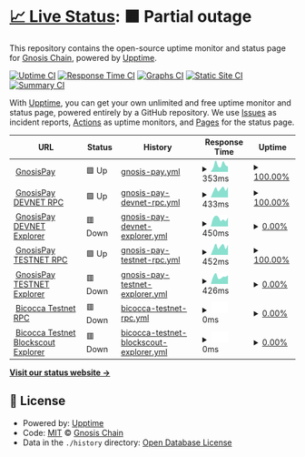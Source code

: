 # [📈 Live Status](https://status.gnosispay.com): <!--live status--> **🟧 Partial outage**

This repository contains the open-source uptime monitor and status page for [Gnosis Chain](https://www.gnosischain.com/), powered by [Upptime](https://github.com/upptime/upptime).

[![Uptime CI](https://github.com/gnosischain/gnosispay-uptime/workflows/Uptime%20CI/badge.svg)](https://github.com/gnosischain/gnosispay-uptime/actions?query=workflow%3A%22Uptime+CI%22)
[![Response Time CI](https://github.com/gnosischain/gnosispay-uptime/workflows/Response%20Time%20CI/badge.svg)](https://github.com/gnosischain/gnosispay-uptime/actions?query=workflow%3A%22Response+Time+CI%22)
[![Graphs CI](https://github.com/gnosischain/gnosispay-uptime/workflows/Graphs%20CI/badge.svg)](https://github.com/gnosischain/gnosispay-uptime/actions?query=workflow%3A%22Graphs+CI%22)
[![Static Site CI](https://github.com/gnosischain/gnosispay-uptime/workflows/Static%20Site%20CI/badge.svg)](https://github.com/gnosischain/gnosispay-uptime/actions?query=workflow%3A%22Static+Site+CI%22)
[![Summary CI](https://github.com/gnosischain/gnosispay-uptime/workflows/Summary%20CI/badge.svg)](https://github.com/gnosischain/gnosispay-uptime/actions?query=workflow%3A%22Summary+CI%22)

With [Upptime](https://upptime.js.org), you can get your own unlimited and free uptime monitor and status page, powered entirely by a GitHub repository. We use [Issues](https://github.com/gnosischain/gnosispay-uptime/issues) as incident reports, [Actions](https://github.com/gnosischain/gnosispay-uptime/actions) as uptime monitors, and [Pages](https://status.gnosispay.com) for the status page.

<!--start: status pages-->
<!-- This summary is generated by Upptime (https://github.com/upptime/upptime) -->
<!-- Do not edit this manually, your changes will be overwritten -->
<!-- prettier-ignore -->
| URL | Status | History | Response Time | Uptime |
| --- | ------ | ------- | ------------- | ------ |
| <img alt="" src="https://icons.duckduckgo.com/ip3/gnosispay.com.ico" height="13"> [GnosisPay](https://gnosispay.com/) | 🟩 Up | [gnosis-pay.yml](https://github.com/gnosischain/gnosispay-uptime/commits/HEAD/history/gnosis-pay.yml) | <details><summary><img alt="Response time graph" src="./graphs/gnosis-pay/response-time-week.png" height="20"> 353ms</summary><br><a href="https://status.gnosispay.com/history/gnosis-pay"><img alt="Response time 308" src="https://img.shields.io/endpoint?url=https%3A%2F%2Fraw.githubusercontent.com%2Fgnosischain%2Fgnosispay-uptime%2FHEAD%2Fapi%2Fgnosis-pay%2Fresponse-time.json"></a><br><a href="https://status.gnosispay.com/history/gnosis-pay"><img alt="24-hour response time 218" src="https://img.shields.io/endpoint?url=https%3A%2F%2Fraw.githubusercontent.com%2Fgnosischain%2Fgnosispay-uptime%2FHEAD%2Fapi%2Fgnosis-pay%2Fresponse-time-day.json"></a><br><a href="https://status.gnosispay.com/history/gnosis-pay"><img alt="7-day response time 353" src="https://img.shields.io/endpoint?url=https%3A%2F%2Fraw.githubusercontent.com%2Fgnosischain%2Fgnosispay-uptime%2FHEAD%2Fapi%2Fgnosis-pay%2Fresponse-time-week.json"></a><br><a href="https://status.gnosispay.com/history/gnosis-pay"><img alt="30-day response time 296" src="https://img.shields.io/endpoint?url=https%3A%2F%2Fraw.githubusercontent.com%2Fgnosischain%2Fgnosispay-uptime%2FHEAD%2Fapi%2Fgnosis-pay%2Fresponse-time-month.json"></a><br><a href="https://status.gnosispay.com/history/gnosis-pay"><img alt="1-year response time 308" src="https://img.shields.io/endpoint?url=https%3A%2F%2Fraw.githubusercontent.com%2Fgnosischain%2Fgnosispay-uptime%2FHEAD%2Fapi%2Fgnosis-pay%2Fresponse-time-year.json"></a></details> | <details><summary><a href="https://status.gnosispay.com/history/gnosis-pay">100.00%</a></summary><a href="https://status.gnosispay.com/history/gnosis-pay"><img alt="All-time uptime 100.00%" src="https://img.shields.io/endpoint?url=https%3A%2F%2Fraw.githubusercontent.com%2Fgnosischain%2Fgnosispay-uptime%2FHEAD%2Fapi%2Fgnosis-pay%2Fuptime.json"></a><br><a href="https://status.gnosispay.com/history/gnosis-pay"><img alt="24-hour uptime 100.00%" src="https://img.shields.io/endpoint?url=https%3A%2F%2Fraw.githubusercontent.com%2Fgnosischain%2Fgnosispay-uptime%2FHEAD%2Fapi%2Fgnosis-pay%2Fuptime-day.json"></a><br><a href="https://status.gnosispay.com/history/gnosis-pay"><img alt="7-day uptime 100.00%" src="https://img.shields.io/endpoint?url=https%3A%2F%2Fraw.githubusercontent.com%2Fgnosischain%2Fgnosispay-uptime%2FHEAD%2Fapi%2Fgnosis-pay%2Fuptime-week.json"></a><br><a href="https://status.gnosispay.com/history/gnosis-pay"><img alt="30-day uptime 100.00%" src="https://img.shields.io/endpoint?url=https%3A%2F%2Fraw.githubusercontent.com%2Fgnosischain%2Fgnosispay-uptime%2FHEAD%2Fapi%2Fgnosis-pay%2Fuptime-month.json"></a><br><a href="https://status.gnosispay.com/history/gnosis-pay"><img alt="1-year uptime 100.00%" src="https://img.shields.io/endpoint?url=https%3A%2F%2Fraw.githubusercontent.com%2Fgnosischain%2Fgnosispay-uptime%2FHEAD%2Fapi%2Fgnosis-pay%2Fuptime-year.json"></a></details>
| <img alt="" src="https://icons.duckduckgo.com/ip3/rpc.devnet.gnosispay.network.ico" height="13"> [GnosisPay DEVNET RPC](https://rpc.devnet.gnosispay.network) | 🟩 Up | [gnosis-pay-devnet-rpc.yml](https://github.com/gnosischain/gnosispay-uptime/commits/HEAD/history/gnosis-pay-devnet-rpc.yml) | <details><summary><img alt="Response time graph" src="./graphs/gnosis-pay-devnet-rpc/response-time-week.png" height="20"> 433ms</summary><br><a href="https://status.gnosispay.com/history/gnosis-pay-devnet-rpc"><img alt="Response time 444" src="https://img.shields.io/endpoint?url=https%3A%2F%2Fraw.githubusercontent.com%2Fgnosischain%2Fgnosispay-uptime%2FHEAD%2Fapi%2Fgnosis-pay-devnet-rpc%2Fresponse-time.json"></a><br><a href="https://status.gnosispay.com/history/gnosis-pay-devnet-rpc"><img alt="24-hour response time 315" src="https://img.shields.io/endpoint?url=https%3A%2F%2Fraw.githubusercontent.com%2Fgnosischain%2Fgnosispay-uptime%2FHEAD%2Fapi%2Fgnosis-pay-devnet-rpc%2Fresponse-time-day.json"></a><br><a href="https://status.gnosispay.com/history/gnosis-pay-devnet-rpc"><img alt="7-day response time 433" src="https://img.shields.io/endpoint?url=https%3A%2F%2Fraw.githubusercontent.com%2Fgnosischain%2Fgnosispay-uptime%2FHEAD%2Fapi%2Fgnosis-pay-devnet-rpc%2Fresponse-time-week.json"></a><br><a href="https://status.gnosispay.com/history/gnosis-pay-devnet-rpc"><img alt="30-day response time 466" src="https://img.shields.io/endpoint?url=https%3A%2F%2Fraw.githubusercontent.com%2Fgnosischain%2Fgnosispay-uptime%2FHEAD%2Fapi%2Fgnosis-pay-devnet-rpc%2Fresponse-time-month.json"></a><br><a href="https://status.gnosispay.com/history/gnosis-pay-devnet-rpc"><img alt="1-year response time 444" src="https://img.shields.io/endpoint?url=https%3A%2F%2Fraw.githubusercontent.com%2Fgnosischain%2Fgnosispay-uptime%2FHEAD%2Fapi%2Fgnosis-pay-devnet-rpc%2Fresponse-time-year.json"></a></details> | <details><summary><a href="https://status.gnosispay.com/history/gnosis-pay-devnet-rpc">100.00%</a></summary><a href="https://status.gnosispay.com/history/gnosis-pay-devnet-rpc"><img alt="All-time uptime 99.16%" src="https://img.shields.io/endpoint?url=https%3A%2F%2Fraw.githubusercontent.com%2Fgnosischain%2Fgnosispay-uptime%2FHEAD%2Fapi%2Fgnosis-pay-devnet-rpc%2Fuptime.json"></a><br><a href="https://status.gnosispay.com/history/gnosis-pay-devnet-rpc"><img alt="24-hour uptime 100.00%" src="https://img.shields.io/endpoint?url=https%3A%2F%2Fraw.githubusercontent.com%2Fgnosischain%2Fgnosispay-uptime%2FHEAD%2Fapi%2Fgnosis-pay-devnet-rpc%2Fuptime-day.json"></a><br><a href="https://status.gnosispay.com/history/gnosis-pay-devnet-rpc"><img alt="7-day uptime 100.00%" src="https://img.shields.io/endpoint?url=https%3A%2F%2Fraw.githubusercontent.com%2Fgnosischain%2Fgnosispay-uptime%2FHEAD%2Fapi%2Fgnosis-pay-devnet-rpc%2Fuptime-week.json"></a><br><a href="https://status.gnosispay.com/history/gnosis-pay-devnet-rpc"><img alt="30-day uptime 100.00%" src="https://img.shields.io/endpoint?url=https%3A%2F%2Fraw.githubusercontent.com%2Fgnosischain%2Fgnosispay-uptime%2FHEAD%2Fapi%2Fgnosis-pay-devnet-rpc%2Fuptime-month.json"></a><br><a href="https://status.gnosispay.com/history/gnosis-pay-devnet-rpc"><img alt="1-year uptime 99.16%" src="https://img.shields.io/endpoint?url=https%3A%2F%2Fraw.githubusercontent.com%2Fgnosischain%2Fgnosispay-uptime%2FHEAD%2Fapi%2Fgnosis-pay-devnet-rpc%2Fuptime-year.json"></a></details>
| <img alt="" src="https://icons.duckduckgo.com/ip3/explorer.devnet.gnosispay.network.ico" height="13"> [GnosisPay DEVNET Explorer](https://explorer.devnet.gnosispay.network) | 🟥 Down | [gnosis-pay-devnet-explorer.yml](https://github.com/gnosischain/gnosispay-uptime/commits/HEAD/history/gnosis-pay-devnet-explorer.yml) | <details><summary><img alt="Response time graph" src="./graphs/gnosis-pay-devnet-explorer/response-time-week.png" height="20"> 450ms</summary><br><a href="https://status.gnosispay.com/history/gnosis-pay-devnet-explorer"><img alt="Response time 560" src="https://img.shields.io/endpoint?url=https%3A%2F%2Fraw.githubusercontent.com%2Fgnosischain%2Fgnosispay-uptime%2FHEAD%2Fapi%2Fgnosis-pay-devnet-explorer%2Fresponse-time.json"></a><br><a href="https://status.gnosispay.com/history/gnosis-pay-devnet-explorer"><img alt="24-hour response time 321" src="https://img.shields.io/endpoint?url=https%3A%2F%2Fraw.githubusercontent.com%2Fgnosischain%2Fgnosispay-uptime%2FHEAD%2Fapi%2Fgnosis-pay-devnet-explorer%2Fresponse-time-day.json"></a><br><a href="https://status.gnosispay.com/history/gnosis-pay-devnet-explorer"><img alt="7-day response time 450" src="https://img.shields.io/endpoint?url=https%3A%2F%2Fraw.githubusercontent.com%2Fgnosischain%2Fgnosispay-uptime%2FHEAD%2Fapi%2Fgnosis-pay-devnet-explorer%2Fresponse-time-week.json"></a><br><a href="https://status.gnosispay.com/history/gnosis-pay-devnet-explorer"><img alt="30-day response time 557" src="https://img.shields.io/endpoint?url=https%3A%2F%2Fraw.githubusercontent.com%2Fgnosischain%2Fgnosispay-uptime%2FHEAD%2Fapi%2Fgnosis-pay-devnet-explorer%2Fresponse-time-month.json"></a><br><a href="https://status.gnosispay.com/history/gnosis-pay-devnet-explorer"><img alt="1-year response time 560" src="https://img.shields.io/endpoint?url=https%3A%2F%2Fraw.githubusercontent.com%2Fgnosischain%2Fgnosispay-uptime%2FHEAD%2Fapi%2Fgnosis-pay-devnet-explorer%2Fresponse-time-year.json"></a></details> | <details><summary><a href="https://status.gnosispay.com/history/gnosis-pay-devnet-explorer">0.00%</a></summary><a href="https://status.gnosispay.com/history/gnosis-pay-devnet-explorer"><img alt="All-time uptime 87.58%" src="https://img.shields.io/endpoint?url=https%3A%2F%2Fraw.githubusercontent.com%2Fgnosischain%2Fgnosispay-uptime%2FHEAD%2Fapi%2Fgnosis-pay-devnet-explorer%2Fuptime.json"></a><br><a href="https://status.gnosispay.com/history/gnosis-pay-devnet-explorer"><img alt="24-hour uptime 0.00%" src="https://img.shields.io/endpoint?url=https%3A%2F%2Fraw.githubusercontent.com%2Fgnosischain%2Fgnosispay-uptime%2FHEAD%2Fapi%2Fgnosis-pay-devnet-explorer%2Fuptime-day.json"></a><br><a href="https://status.gnosispay.com/history/gnosis-pay-devnet-explorer"><img alt="7-day uptime 0.00%" src="https://img.shields.io/endpoint?url=https%3A%2F%2Fraw.githubusercontent.com%2Fgnosischain%2Fgnosispay-uptime%2FHEAD%2Fapi%2Fgnosis-pay-devnet-explorer%2Fuptime-week.json"></a><br><a href="https://status.gnosispay.com/history/gnosis-pay-devnet-explorer"><img alt="30-day uptime 72.68%" src="https://img.shields.io/endpoint?url=https%3A%2F%2Fraw.githubusercontent.com%2Fgnosischain%2Fgnosispay-uptime%2FHEAD%2Fapi%2Fgnosis-pay-devnet-explorer%2Fuptime-month.json"></a><br><a href="https://status.gnosispay.com/history/gnosis-pay-devnet-explorer"><img alt="1-year uptime 87.58%" src="https://img.shields.io/endpoint?url=https%3A%2F%2Fraw.githubusercontent.com%2Fgnosischain%2Fgnosispay-uptime%2FHEAD%2Fapi%2Fgnosis-pay-devnet-explorer%2Fuptime-year.json"></a></details>
| <img alt="" src="https://icons.duckduckgo.com/ip3/rpc.testnet.gnosispay.network.ico" height="13"> [GnosisPay TESTNET RPC](https://rpc.testnet.gnosispay.network) | 🟩 Up | [gnosis-pay-testnet-rpc.yml](https://github.com/gnosischain/gnosispay-uptime/commits/HEAD/history/gnosis-pay-testnet-rpc.yml) | <details><summary><img alt="Response time graph" src="./graphs/gnosis-pay-testnet-rpc/response-time-week.png" height="20"> 452ms</summary><br><a href="https://status.gnosispay.com/history/gnosis-pay-testnet-rpc"><img alt="Response time 437" src="https://img.shields.io/endpoint?url=https%3A%2F%2Fraw.githubusercontent.com%2Fgnosischain%2Fgnosispay-uptime%2FHEAD%2Fapi%2Fgnosis-pay-testnet-rpc%2Fresponse-time.json"></a><br><a href="https://status.gnosispay.com/history/gnosis-pay-testnet-rpc"><img alt="24-hour response time 435" src="https://img.shields.io/endpoint?url=https%3A%2F%2Fraw.githubusercontent.com%2Fgnosischain%2Fgnosispay-uptime%2FHEAD%2Fapi%2Fgnosis-pay-testnet-rpc%2Fresponse-time-day.json"></a><br><a href="https://status.gnosispay.com/history/gnosis-pay-testnet-rpc"><img alt="7-day response time 452" src="https://img.shields.io/endpoint?url=https%3A%2F%2Fraw.githubusercontent.com%2Fgnosischain%2Fgnosispay-uptime%2FHEAD%2Fapi%2Fgnosis-pay-testnet-rpc%2Fresponse-time-week.json"></a><br><a href="https://status.gnosispay.com/history/gnosis-pay-testnet-rpc"><img alt="30-day response time 437" src="https://img.shields.io/endpoint?url=https%3A%2F%2Fraw.githubusercontent.com%2Fgnosischain%2Fgnosispay-uptime%2FHEAD%2Fapi%2Fgnosis-pay-testnet-rpc%2Fresponse-time-month.json"></a><br><a href="https://status.gnosispay.com/history/gnosis-pay-testnet-rpc"><img alt="1-year response time 437" src="https://img.shields.io/endpoint?url=https%3A%2F%2Fraw.githubusercontent.com%2Fgnosischain%2Fgnosispay-uptime%2FHEAD%2Fapi%2Fgnosis-pay-testnet-rpc%2Fresponse-time-year.json"></a></details> | <details><summary><a href="https://status.gnosispay.com/history/gnosis-pay-testnet-rpc">100.00%</a></summary><a href="https://status.gnosispay.com/history/gnosis-pay-testnet-rpc"><img alt="All-time uptime 98.97%" src="https://img.shields.io/endpoint?url=https%3A%2F%2Fraw.githubusercontent.com%2Fgnosischain%2Fgnosispay-uptime%2FHEAD%2Fapi%2Fgnosis-pay-testnet-rpc%2Fuptime.json"></a><br><a href="https://status.gnosispay.com/history/gnosis-pay-testnet-rpc"><img alt="24-hour uptime 100.00%" src="https://img.shields.io/endpoint?url=https%3A%2F%2Fraw.githubusercontent.com%2Fgnosischain%2Fgnosispay-uptime%2FHEAD%2Fapi%2Fgnosis-pay-testnet-rpc%2Fuptime-day.json"></a><br><a href="https://status.gnosispay.com/history/gnosis-pay-testnet-rpc"><img alt="7-day uptime 100.00%" src="https://img.shields.io/endpoint?url=https%3A%2F%2Fraw.githubusercontent.com%2Fgnosischain%2Fgnosispay-uptime%2FHEAD%2Fapi%2Fgnosis-pay-testnet-rpc%2Fuptime-week.json"></a><br><a href="https://status.gnosispay.com/history/gnosis-pay-testnet-rpc"><img alt="30-day uptime 100.00%" src="https://img.shields.io/endpoint?url=https%3A%2F%2Fraw.githubusercontent.com%2Fgnosischain%2Fgnosispay-uptime%2FHEAD%2Fapi%2Fgnosis-pay-testnet-rpc%2Fuptime-month.json"></a><br><a href="https://status.gnosispay.com/history/gnosis-pay-testnet-rpc"><img alt="1-year uptime 98.97%" src="https://img.shields.io/endpoint?url=https%3A%2F%2Fraw.githubusercontent.com%2Fgnosischain%2Fgnosispay-uptime%2FHEAD%2Fapi%2Fgnosis-pay-testnet-rpc%2Fuptime-year.json"></a></details>
| <img alt="" src="https://icons.duckduckgo.com/ip3/explorer.testnet.gnosispay.network.ico" height="13"> [GnosisPay TESTNET Explorer](https://explorer.testnet.gnosispay.network) | 🟥 Down | [gnosis-pay-testnet-explorer.yml](https://github.com/gnosischain/gnosispay-uptime/commits/HEAD/history/gnosis-pay-testnet-explorer.yml) | <details><summary><img alt="Response time graph" src="./graphs/gnosis-pay-testnet-explorer/response-time-week.png" height="20"> 426ms</summary><br><a href="https://status.gnosispay.com/history/gnosis-pay-testnet-explorer"><img alt="Response time 547" src="https://img.shields.io/endpoint?url=https%3A%2F%2Fraw.githubusercontent.com%2Fgnosischain%2Fgnosispay-uptime%2FHEAD%2Fapi%2Fgnosis-pay-testnet-explorer%2Fresponse-time.json"></a><br><a href="https://status.gnosispay.com/history/gnosis-pay-testnet-explorer"><img alt="24-hour response time 324" src="https://img.shields.io/endpoint?url=https%3A%2F%2Fraw.githubusercontent.com%2Fgnosischain%2Fgnosispay-uptime%2FHEAD%2Fapi%2Fgnosis-pay-testnet-explorer%2Fresponse-time-day.json"></a><br><a href="https://status.gnosispay.com/history/gnosis-pay-testnet-explorer"><img alt="7-day response time 426" src="https://img.shields.io/endpoint?url=https%3A%2F%2Fraw.githubusercontent.com%2Fgnosischain%2Fgnosispay-uptime%2FHEAD%2Fapi%2Fgnosis-pay-testnet-explorer%2Fresponse-time-week.json"></a><br><a href="https://status.gnosispay.com/history/gnosis-pay-testnet-explorer"><img alt="30-day response time 546" src="https://img.shields.io/endpoint?url=https%3A%2F%2Fraw.githubusercontent.com%2Fgnosischain%2Fgnosispay-uptime%2FHEAD%2Fapi%2Fgnosis-pay-testnet-explorer%2Fresponse-time-month.json"></a><br><a href="https://status.gnosispay.com/history/gnosis-pay-testnet-explorer"><img alt="1-year response time 547" src="https://img.shields.io/endpoint?url=https%3A%2F%2Fraw.githubusercontent.com%2Fgnosischain%2Fgnosispay-uptime%2FHEAD%2Fapi%2Fgnosis-pay-testnet-explorer%2Fresponse-time-year.json"></a></details> | <details><summary><a href="https://status.gnosispay.com/history/gnosis-pay-testnet-explorer">0.00%</a></summary><a href="https://status.gnosispay.com/history/gnosis-pay-testnet-explorer"><img alt="All-time uptime 88.17%" src="https://img.shields.io/endpoint?url=https%3A%2F%2Fraw.githubusercontent.com%2Fgnosischain%2Fgnosispay-uptime%2FHEAD%2Fapi%2Fgnosis-pay-testnet-explorer%2Fuptime.json"></a><br><a href="https://status.gnosispay.com/history/gnosis-pay-testnet-explorer"><img alt="24-hour uptime 0.00%" src="https://img.shields.io/endpoint?url=https%3A%2F%2Fraw.githubusercontent.com%2Fgnosischain%2Fgnosispay-uptime%2FHEAD%2Fapi%2Fgnosis-pay-testnet-explorer%2Fuptime-day.json"></a><br><a href="https://status.gnosispay.com/history/gnosis-pay-testnet-explorer"><img alt="7-day uptime 0.00%" src="https://img.shields.io/endpoint?url=https%3A%2F%2Fraw.githubusercontent.com%2Fgnosischain%2Fgnosispay-uptime%2FHEAD%2Fapi%2Fgnosis-pay-testnet-explorer%2Fuptime-week.json"></a><br><a href="https://status.gnosispay.com/history/gnosis-pay-testnet-explorer"><img alt="30-day uptime 73.39%" src="https://img.shields.io/endpoint?url=https%3A%2F%2Fraw.githubusercontent.com%2Fgnosischain%2Fgnosispay-uptime%2FHEAD%2Fapi%2Fgnosis-pay-testnet-explorer%2Fuptime-month.json"></a><br><a href="https://status.gnosispay.com/history/gnosis-pay-testnet-explorer"><img alt="1-year uptime 88.17%" src="https://img.shields.io/endpoint?url=https%3A%2F%2Fraw.githubusercontent.com%2Fgnosischain%2Fgnosispay-uptime%2FHEAD%2Fapi%2Fgnosis-pay-testnet-explorer%2Fuptime-year.json"></a></details>
| <img alt="" src="https://icons.duckduckgo.com/ip3/rpc.bicoccachain.net.ico" height="13"> [Bicocca Testnet RPC](https://rpc.bicoccachain.net/) | 🟥 Down | [bicocca-testnet-rpc.yml](https://github.com/gnosischain/gnosispay-uptime/commits/HEAD/history/bicocca-testnet-rpc.yml) | <details><summary><img alt="Response time graph" src="./graphs/bicocca-testnet-rpc/response-time-week.png" height="20"> 0ms</summary><br><a href="https://status.gnosispay.com/history/bicocca-testnet-rpc"><img alt="Response time 469" src="https://img.shields.io/endpoint?url=https%3A%2F%2Fraw.githubusercontent.com%2Fgnosischain%2Fgnosispay-uptime%2FHEAD%2Fapi%2Fbicocca-testnet-rpc%2Fresponse-time.json"></a><br><a href="https://status.gnosispay.com/history/bicocca-testnet-rpc"><img alt="24-hour response time 0" src="https://img.shields.io/endpoint?url=https%3A%2F%2Fraw.githubusercontent.com%2Fgnosischain%2Fgnosispay-uptime%2FHEAD%2Fapi%2Fbicocca-testnet-rpc%2Fresponse-time-day.json"></a><br><a href="https://status.gnosispay.com/history/bicocca-testnet-rpc"><img alt="7-day response time 0" src="https://img.shields.io/endpoint?url=https%3A%2F%2Fraw.githubusercontent.com%2Fgnosischain%2Fgnosispay-uptime%2FHEAD%2Fapi%2Fbicocca-testnet-rpc%2Fresponse-time-week.json"></a><br><a href="https://status.gnosispay.com/history/bicocca-testnet-rpc"><img alt="30-day response time 733" src="https://img.shields.io/endpoint?url=https%3A%2F%2Fraw.githubusercontent.com%2Fgnosischain%2Fgnosispay-uptime%2FHEAD%2Fapi%2Fbicocca-testnet-rpc%2Fresponse-time-month.json"></a><br><a href="https://status.gnosispay.com/history/bicocca-testnet-rpc"><img alt="1-year response time 469" src="https://img.shields.io/endpoint?url=https%3A%2F%2Fraw.githubusercontent.com%2Fgnosischain%2Fgnosispay-uptime%2FHEAD%2Fapi%2Fbicocca-testnet-rpc%2Fresponse-time-year.json"></a></details> | <details><summary><a href="https://status.gnosispay.com/history/bicocca-testnet-rpc">0.00%</a></summary><a href="https://status.gnosispay.com/history/bicocca-testnet-rpc"><img alt="All-time uptime 72.83%" src="https://img.shields.io/endpoint?url=https%3A%2F%2Fraw.githubusercontent.com%2Fgnosischain%2Fgnosispay-uptime%2FHEAD%2Fapi%2Fbicocca-testnet-rpc%2Fuptime.json"></a><br><a href="https://status.gnosispay.com/history/bicocca-testnet-rpc"><img alt="24-hour uptime 0.00%" src="https://img.shields.io/endpoint?url=https%3A%2F%2Fraw.githubusercontent.com%2Fgnosischain%2Fgnosispay-uptime%2FHEAD%2Fapi%2Fbicocca-testnet-rpc%2Fuptime-day.json"></a><br><a href="https://status.gnosispay.com/history/bicocca-testnet-rpc"><img alt="7-day uptime 0.00%" src="https://img.shields.io/endpoint?url=https%3A%2F%2Fraw.githubusercontent.com%2Fgnosischain%2Fgnosispay-uptime%2FHEAD%2Fapi%2Fbicocca-testnet-rpc%2Fuptime-week.json"></a><br><a href="https://status.gnosispay.com/history/bicocca-testnet-rpc"><img alt="30-day uptime 26.18%" src="https://img.shields.io/endpoint?url=https%3A%2F%2Fraw.githubusercontent.com%2Fgnosischain%2Fgnosispay-uptime%2FHEAD%2Fapi%2Fbicocca-testnet-rpc%2Fuptime-month.json"></a><br><a href="https://status.gnosispay.com/history/bicocca-testnet-rpc"><img alt="1-year uptime 72.83%" src="https://img.shields.io/endpoint?url=https%3A%2F%2Fraw.githubusercontent.com%2Fgnosischain%2Fgnosispay-uptime%2FHEAD%2Fapi%2Fbicocca-testnet-rpc%2Fuptime-year.json"></a></details>
| <img alt="" src="https://icons.duckduckgo.com/ip3/explorer.bicoccachain.net.ico" height="13"> [Bicocca Testnet Blockscout Explorer](https://explorer.bicoccachain.net/) | 🟥 Down | [bicocca-testnet-blockscout-explorer.yml](https://github.com/gnosischain/gnosispay-uptime/commits/HEAD/history/bicocca-testnet-blockscout-explorer.yml) | <details><summary><img alt="Response time graph" src="./graphs/bicocca-testnet-blockscout-explorer/response-time-week.png" height="20"> 0ms</summary><br><a href="https://status.gnosispay.com/history/bicocca-testnet-blockscout-explorer"><img alt="Response time 687" src="https://img.shields.io/endpoint?url=https%3A%2F%2Fraw.githubusercontent.com%2Fgnosischain%2Fgnosispay-uptime%2FHEAD%2Fapi%2Fbicocca-testnet-blockscout-explorer%2Fresponse-time.json"></a><br><a href="https://status.gnosispay.com/history/bicocca-testnet-blockscout-explorer"><img alt="24-hour response time 0" src="https://img.shields.io/endpoint?url=https%3A%2F%2Fraw.githubusercontent.com%2Fgnosischain%2Fgnosispay-uptime%2FHEAD%2Fapi%2Fbicocca-testnet-blockscout-explorer%2Fresponse-time-day.json"></a><br><a href="https://status.gnosispay.com/history/bicocca-testnet-blockscout-explorer"><img alt="7-day response time 0" src="https://img.shields.io/endpoint?url=https%3A%2F%2Fraw.githubusercontent.com%2Fgnosischain%2Fgnosispay-uptime%2FHEAD%2Fapi%2Fbicocca-testnet-blockscout-explorer%2Fresponse-time-week.json"></a><br><a href="https://status.gnosispay.com/history/bicocca-testnet-blockscout-explorer"><img alt="30-day response time 442" src="https://img.shields.io/endpoint?url=https%3A%2F%2Fraw.githubusercontent.com%2Fgnosischain%2Fgnosispay-uptime%2FHEAD%2Fapi%2Fbicocca-testnet-blockscout-explorer%2Fresponse-time-month.json"></a><br><a href="https://status.gnosispay.com/history/bicocca-testnet-blockscout-explorer"><img alt="1-year response time 687" src="https://img.shields.io/endpoint?url=https%3A%2F%2Fraw.githubusercontent.com%2Fgnosischain%2Fgnosispay-uptime%2FHEAD%2Fapi%2Fbicocca-testnet-blockscout-explorer%2Fresponse-time-year.json"></a></details> | <details><summary><a href="https://status.gnosispay.com/history/bicocca-testnet-blockscout-explorer">0.00%</a></summary><a href="https://status.gnosispay.com/history/bicocca-testnet-blockscout-explorer"><img alt="All-time uptime 73.11%" src="https://img.shields.io/endpoint?url=https%3A%2F%2Fraw.githubusercontent.com%2Fgnosischain%2Fgnosispay-uptime%2FHEAD%2Fapi%2Fbicocca-testnet-blockscout-explorer%2Fuptime.json"></a><br><a href="https://status.gnosispay.com/history/bicocca-testnet-blockscout-explorer"><img alt="24-hour uptime 0.00%" src="https://img.shields.io/endpoint?url=https%3A%2F%2Fraw.githubusercontent.com%2Fgnosischain%2Fgnosispay-uptime%2FHEAD%2Fapi%2Fbicocca-testnet-blockscout-explorer%2Fuptime-day.json"></a><br><a href="https://status.gnosispay.com/history/bicocca-testnet-blockscout-explorer"><img alt="7-day uptime 0.00%" src="https://img.shields.io/endpoint?url=https%3A%2F%2Fraw.githubusercontent.com%2Fgnosischain%2Fgnosispay-uptime%2FHEAD%2Fapi%2Fbicocca-testnet-blockscout-explorer%2Fuptime-week.json"></a><br><a href="https://status.gnosispay.com/history/bicocca-testnet-blockscout-explorer"><img alt="30-day uptime 26.92%" src="https://img.shields.io/endpoint?url=https%3A%2F%2Fraw.githubusercontent.com%2Fgnosischain%2Fgnosispay-uptime%2FHEAD%2Fapi%2Fbicocca-testnet-blockscout-explorer%2Fuptime-month.json"></a><br><a href="https://status.gnosispay.com/history/bicocca-testnet-blockscout-explorer"><img alt="1-year uptime 73.11%" src="https://img.shields.io/endpoint?url=https%3A%2F%2Fraw.githubusercontent.com%2Fgnosischain%2Fgnosispay-uptime%2FHEAD%2Fapi%2Fbicocca-testnet-blockscout-explorer%2Fuptime-year.json"></a></details>

<!--end: status pages-->

[**Visit our status website →**](https://status.gnosispay.com)

## 📄 License

- Powered by: [Upptime](https://github.com/upptime/upptime)
- Code: [MIT](./LICENSE) © [Gnosis Chain](https://www.gnosischain.com/)
- Data in the `./history` directory: [Open Database License](https://opendatacommons.org/licenses/odbl/1-0/)
